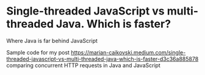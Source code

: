 # Single-threaded JavaScript vs multi-threaded Java. Which is faster?
Where Java is far behind JavaScript

Sample code for my post https://marian-caikovski.medium.com/single-threaded-javascript-vs-multi-threaded-java-which-is-faster-d3c36a885878 comparing concurrent HTTP requests in Java and JavaScript
